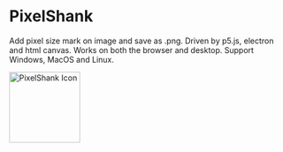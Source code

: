 # PixelShank
Add pixel size mark on image and save as .png. Driven by p5.js, electron and html canvas.
Works on both the browser and desktop. Support Windows, MacOS and Linux.

<img src="https://github.com/witmin/PixelShank/blob/master/img/icon.png?raw=true" alt="PixelShank Icon" width="128" />



